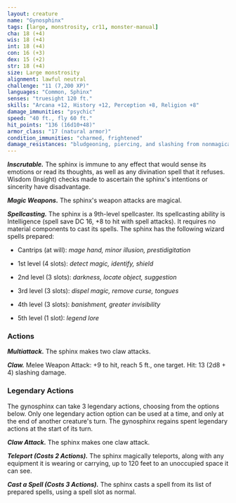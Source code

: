 ```yaml
---
layout: creature
name: "Gynosphinx"
tags: [large, monstrosity, cr11, monster-manual]
cha: 18 (+4)
wis: 18 (+4)
int: 18 (+4)
con: 16 (+3)
dex: 15 (+2)
str: 18 (+4)
size: Large monstrosity
alignment: lawful neutral
challenge: "11 (7,200 XP)"
languages: "Common, Sphinx"
senses: "truesight 120 ft."
skills: "Arcana +12, History +12, Perception +8, Religion +8"
damage_immunities: "psychic"
speed: "40 ft., fly 60 ft."
hit_points: "136 (16d10+48)"
armor_class: "17 (natural armor)"
condition_immunities: "charmed, frightened"
damage_resistances: "bludgeoning, piercing, and slashing from nonmagical weapons"
---
```


***Inscrutable.*** The sphinx is immune to any effect that would sense its emotions or read its thoughts, as well as any divination spell that it refuses. Wisdom (Insight) checks made to ascertain the sphinx's intentions or sincerity have disadvantage.

***Magic Weapons.*** The sphinx's weapon attacks are magical.

***Spellcasting.*** The sphinx is a 9th-level spellcaster. Its spellcasting ability is Intelligence (spell save DC 16, +8 to hit with spell attacks). It requires no material components to cast its spells. The sphinx has the following wizard spells prepared:

* Cantrips (at will): <i>mage hand, minor illusion, prestidigitation</i>

* 1st level (4 slots): <i>detect magic, identify, shield</i>

* 2nd level (3 slots): <i>darkness, locate object, suggestion</i>

* 3rd level (3 slots): <i>dispel magic, remove curse, tongues</i>

* 4th level (3 slots): <i>banishment, greater invisibility</i>

* 5th level (1 slot): <i>legend lore</i>

### Actions

***Multiattack.*** The sphinx makes two claw attacks.

***Claw.*** Melee Weapon Attack: +9 to hit, reach 5 ft., one target. Hit: 13 (2d8 + 4) slashing damage.

### Legendary Actions

The gynosphinx can take 3 legendary actions, choosing from the options below. Only one legendary action option can be used at a time, and only at the end of another creature's turn. The gynosphinx regains spent legendary actions at the start of its turn.

***Claw Attack.*** The sphinx makes one claw attack.

***Teleport (Costs 2 Actions).*** The sphinx magically teleports, along with any equipment it is wearing or carrying, up to 120 feet to an unoccupied space it can see.

***Cast a Spell (Costs 3 Actions).*** The sphinx casts a spell from its list of prepared spells, using a spell slot as normal.
